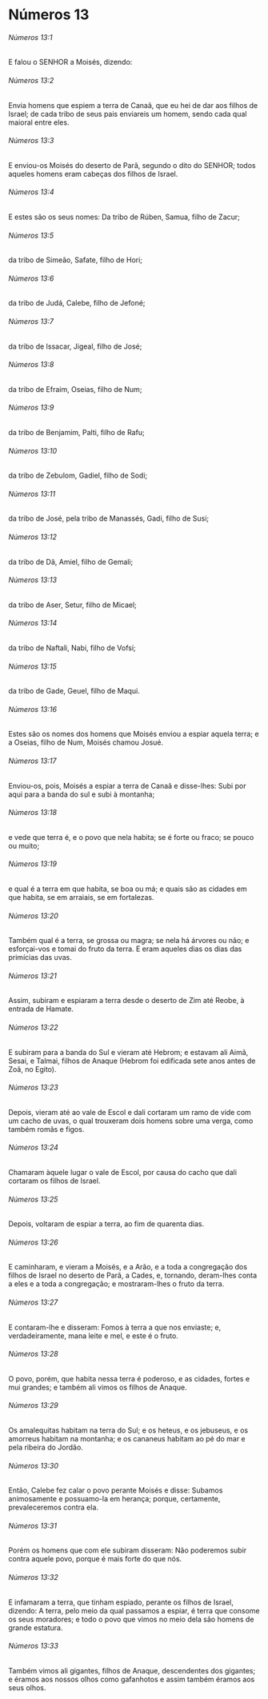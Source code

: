 # Números 13

###### Números 13:1

E falou o SENHOR a Moisés, dizendo:

###### Números 13:2

Envia homens que espiem a terra de Canaã, que eu hei de dar aos filhos de Israel; de cada tribo de seus pais enviareis um homem, sendo cada qual maioral entre eles.

###### Números 13:3

E enviou-os Moisés do deserto de Parã, segundo o dito do SENHOR; todos aqueles homens eram cabeças dos filhos de Israel.

###### Números 13:4

E estes são os seus nomes: Da tribo de Rúben, Samua, filho de Zacur;

###### Números 13:5

da tribo de Simeão, Safate, filho de Hori;

###### Números 13:6

da tribo de Judá, Calebe, filho de Jefoné;

###### Números 13:7

da tribo de Issacar, Jigeal, filho de José;

###### Números 13:8

da tribo de Efraim, Oseias, filho de Num;

###### Números 13:9

da tribo de Benjamim, Palti, filho de Rafu;

###### Números 13:10

da tribo de Zebulom, Gadiel, filho de Sodi;

###### Números 13:11

da tribo de José, pela tribo de Manassés, Gadi, filho de Susi;

###### Números 13:12

da tribo de Dã, Amiel, filho de Gemali;

###### Números 13:13

da tribo de Aser, Setur, filho de Micael;

###### Números 13:14

da tribo de Naftali, Nabi, filho de Vofsi;

###### Números 13:15

da tribo de Gade, Geuel, filho de Maqui.

###### Números 13:16

Estes são os nomes dos homens que Moisés enviou a espiar aquela terra; e a Oseias, filho de Num, Moisés chamou Josué.

###### Números 13:17

Enviou-os, pois, Moisés a espiar a terra de Canaã e disse-lhes: Subi por aqui para a banda do sul e subi à montanha;

###### Números 13:18

e vede que terra é, e o povo que nela habita; se é forte ou fraco; se pouco ou muito;

###### Números 13:19

e qual é a terra em que habita, se boa ou má; e quais são as cidades em que habita, se em arraiais, se em fortalezas.

###### Números 13:20

Também qual é a terra, se grossa ou magra; se nela há árvores ou não; e esforçai-vos e tomai do fruto da terra. E eram aqueles dias os dias das primícias das uvas.

###### Números 13:21

Assim, subiram e espiaram a terra desde o deserto de Zim até Reobe, à entrada de Hamate.

###### Números 13:22

E subiram para a banda do Sul e vieram até Hebrom; e estavam ali Aimã, Sesai, e Talmai, filhos de Anaque (Hebrom foi edificada sete anos antes de Zoã, no Egito).

###### Números 13:23

Depois, vieram até ao vale de Escol e dali cortaram um ramo de vide com um cacho de uvas, o qual trouxeram dois homens sobre uma verga, como também romãs e figos.

###### Números 13:24

Chamaram àquele lugar o vale de Escol, por causa do cacho que dali cortaram os filhos de Israel.

###### Números 13:25

Depois, voltaram de espiar a terra, ao fim de quarenta dias.

###### Números 13:26

E caminharam, e vieram a Moisés, e a Arão, e a toda a congregação dos filhos de Israel no deserto de Parã, a Cades, e, tornando, deram-lhes conta a eles e a toda a congregação; e mostraram-lhes o fruto da terra.

###### Números 13:27

E contaram-lhe e disseram: Fomos à terra a que nos enviaste; e, verdadeiramente, mana leite e mel, e este é o fruto.

###### Números 13:28

O povo, porém, que habita nessa terra é poderoso, e as cidades, fortes e mui grandes; e também ali vimos os filhos de Anaque.

###### Números 13:29

Os amalequitas habitam na terra do Sul; e os heteus, e os jebuseus, e os amorreus habitam na montanha; e os cananeus habitam ao pé do mar e pela ribeira do Jordão.

###### Números 13:30

Então, Calebe fez calar o povo perante Moisés e disse: Subamos animosamente e possuamo-la em herança; porque, certamente, prevaleceremos contra ela.

###### Números 13:31

Porém os homens que com ele subiram disseram: Não poderemos subir contra aquele povo, porque é mais forte do que nós.

###### Números 13:32

E infamaram a terra, que tinham espiado, perante os filhos de Israel, dizendo: A terra, pelo meio da qual passamos a espiar, é terra que consome os seus moradores; e todo o povo que vimos no meio dela são homens de grande estatura.

###### Números 13:33

Também vimos ali gigantes, filhos de Anaque, descendentes dos gigantes; e éramos aos nossos olhos como gafanhotos e assim também éramos aos seus olhos.


